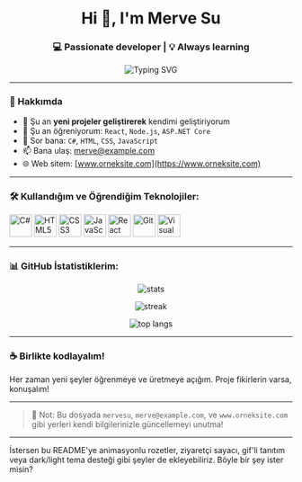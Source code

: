 <h1 align="center">Hi 👋, I'm Merve Su</h1>
<h3 align="center">💻 Passionate developer | 💡 Always learning</h3>

<p align="center">
  <img src="https://readme-typing-svg.herokuapp.com?font=Fira+Code&duration=3000&pause=1000&color=F75C7E&center=true&vCenter=true&width=435&lines=C%23%2C+HTML%2C+CSS%2C+JS+ve+%C3%B6tesi...;Yaz%C4%B1l%C4%B1m+%C3%B6%C4%9Frenmeyi+seviyorum!;Kendimi+geli%C5%9Ftirmek+i%C3%A7in+buraday%C4%B1m." alt="Typing SVG" />
</p>

---

### 🚀 Hakkımda

- 🔭 Şu an **yeni projeler geliştirerek** kendimi geliştiriyorum  
- 🌱 Şu an öğreniyorum: `React`, `Node.js`, `ASP.NET Core`
- 💬 Sor bana: `C#`, `HTML`, `CSS`, `JavaScript`
- 📫 Bana ulaş: [merve@example.com](mailto:merve@example.com) <!-- burayı gerçek e-posta ile değiştir -->
- 🌐 Web sitem: [www.orneksite.com](https://www.orneksite.com) <!-- burayı varsa kendi site adresinle değiştir -->

---

### 🛠️ Kullandığım ve Öğrendiğim Teknolojiler:

<p align="left">
  <img src="https://cdn.jsdelivr.net/gh/devicons/devicon/icons/csharp/csharp-original.svg" height="40" alt="C#" />
  <img src="https://cdn.jsdelivr.net/gh/devicons/devicon/icons/html5/html5-original.svg" height="40" alt="HTML5" />
  <img src="https://cdn.jsdelivr.net/gh/devicons/devicon/icons/css3/css3-original.svg" height="40" alt="CSS3" />
  <img src="https://cdn.jsdelivr.net/gh/devicons/devicon/icons/javascript/javascript-original.svg" height="40" alt="JavaScript" />
  <img src="https://cdn.jsdelivr.net/gh/devicons/devicon/icons/react/react-original.svg" height="40" alt="React" />
  <img src="https://cdn.jsdelivr.net/gh/devicons/devicon/icons/git/git-original.svg" height="40" alt="Git" />
  <img src="https://cdn.jsdelivr.net/gh/devicons/devicon/icons/visualstudio/visualstudio-plain.svg" height="40" alt="Visual Studio" />
</p>

---

### 📊 GitHub İstatistiklerim:

<p align="center">
  <img src="https://github-readme-stats.vercel.app/api?username=mervesu&show_icons=true&theme=radical" alt="stats" />
</p>
<p align="center">
  <img src="https://github-readme-streak-stats.herokuapp.com/?user=mervesu&theme=radical" alt="streak" />
</p>
<p align="center">
  <img src="https://github-readme-stats.vercel.app/api/top-langs/?username=mervesu&layout=compact&theme=radical" alt="top langs" />
</p>

---

### ☕ Birlikte kodlayalım!
Her zaman yeni şeyler öğrenmeye ve üretmeye açığım. Proje fikirlerin varsa, konuşalım!

---

> 💬 Not: Bu dosyada `mervesu`, `merve@example.com`, ve `www.orneksite.com` gibi yerleri kendi bilgilerinizle güncellemeyi unutma!

---

İstersen bu README'ye animasyonlu rozetler, ziyaretçi sayacı, gif'li tanıtım veya dark/light tema desteği gibi şeyler de ekleyebiliriz. Böyle bir şey ister misin?
